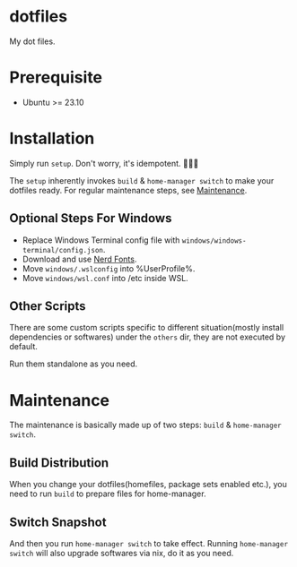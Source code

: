# dotfiles

My dot files.

# Prerequisite

- Ubuntu >= 23.10

# Installation

Simply run `setup`. Don't worry, it's idempotent. :tada::tada::tada:

The `setup` inherently invokes `build` & `home-manager switch` to make your dotfiles ready.
For regular maintenance steps, see [Maintenance](#Maintenance).

## Optional Steps For Windows

- Replace Windows Terminal config file with `windows/windows-terminal/config.json`.
- Download and use [Nerd Fonts](https://www.nerdfonts.com/font-downloads).
- Move `windows/.wslconfig` into %UserProfile%.
- Move `windows/wsl.conf` into /etc inside WSL.

## Other Scripts

There are some custom scripts specific to different situation(mostly install dependencies or softwares) under the `others` dir, they are not executed by default.

Run them standalone as you need.

# Maintenance

The maintenance is basically made up of two steps: `build` & `home-manager switch`.

## Build Distribution

When you change your dotfiles(homefiles, package sets enabled etc.), you need to run `build` to prepare files for home-manager.

## Switch Snapshot

And then you run `home-manager switch` to take effect.
Running `home-manager switch` will also upgrade softwares via nix, do it as you need.
